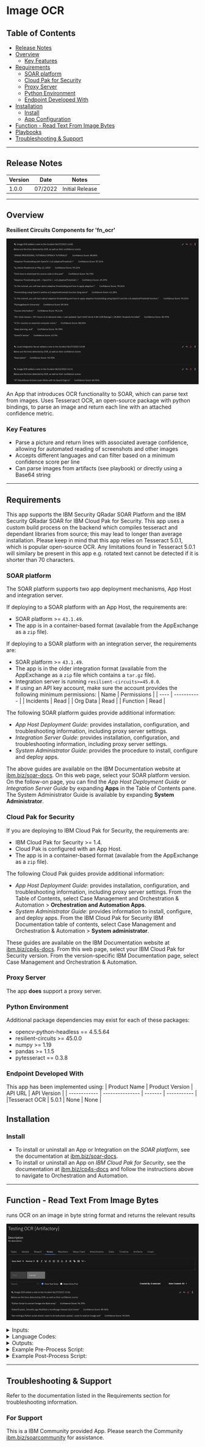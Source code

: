 <!--
  This README.md is generated by running:
  "resilient-sdk docgen -p fn_ocr"

  It is best edited using a Text Editor with a Markdown Previewer. VS Code
  is a good example. Checkout https://guides.github.com/features/mastering-markdown/
  for tips on writing with Markdown

  All fields followed by "::CHANGE_ME::"" should be manually edited

  If you make manual edits and run docgen again, a .bak file will be created

  Store any screenshots in the "doc/screenshots" directory and reference them like:
  ![screenshot: screenshot_1](./screenshots/screenshot_1.png)

  NOTE: If your app is available in the container-format only, there is no need to mention the integration server in this readme.
-->

# Image OCR

## Table of Contents
- [Release Notes](#release-notes)
- [Overview](#overview)
  - [Key Features](#key-features)
- [Requirements](#requirements)
  - [SOAR platform](#soar-platform)
  - [Cloud Pak for Security](#cloud-pak-for-security)
  - [Proxy Server](#proxy-server)
  - [Python Environment](#python-environment)
  - [Endpoint Developed With](#endpoint-developed-with)
- [Installation](#installation)
  - [Install](#install)
  - [App Configuration](#app-configuration)
- [Function - Read Text From Image Bytes](#function---read-text-from-image-bytes)
- [Playbooks](#playbooks)
- [Troubleshooting & Support](#troubleshooting--support)
---

## Release Notes
<!--
  Specify all changes in this release. Do not remove the release 
  notes of a previous release
-->
| Version | Date | Notes |
| ------- | ---- | ----- |
| 1.0.0 | 07/2022 | Initial Release | 

---

## Overview
**Resilient Circuits Components for 'fn_ocr'**

 ![screenshot: main](./doc/screenshots/main.png) 

An App that introduces OCR functionality to SOAR, which can parse text from images. Uses Tesseract OCR, an open-source package with python bindings, to parse an image and return each line with an attached confidence metric.

### Key Features
* Parse a picture and return lines with associated average confidence, allowing for automated reading of screenshots and other images
* Accepts different languages and can filter based on a minimum confidence score per line 
* Can parse images from artifacts (see playbook) or directly using a Base64 string 

---

## Requirements
This app supports the IBM Security QRadar SOAR Platform and the IBM Security QRadar SOAR for IBM Cloud Pak for Security.
This app uses a custom build process on the backend which compiles tesseract and dependant libraries from source; this may lead to longer than average installation.
Please keep in mind that this app relies on Tesseract 5.0.1, which is popular open-source OCR. Any limitations found in Tesseract 5.0.1 will similary be present in this app e.g. rotated text cannot be detected if it is shorter than 70 characters.

### SOAR platform
The SOAR platform supports two app deployment mechanisms, App Host and integration server.

If deploying to a SOAR platform with an App Host, the requirements are:
* SOAR platform >= `43.1.49`.
* The app is in a container-based format (available from the AppExchange as a `zip` file).

If deploying to a SOAR platform with an integration server, the requirements are:
* SOAR platform >= `43.1.49`.
* The app is in the older integration format (available from the AppExchange as a `zip` file which contains a `tar.gz` file).
* Integration server is running `resilient-circuits>=45.0.0`.
* If using an API key account, make sure the account provides the following minimum permissions: 
  | Name | Permissions |
  | ---- | ----------- |
  | Incidents | Read |
  | Org Data | Read |
  | Function | Read |
  

The following SOAR platform guides provide additional information: 
* _App Host Deployment Guide_: provides installation, configuration, and troubleshooting information, including proxy server settings. 
* _Integration Server Guide_: provides installation, configuration, and troubleshooting information, including proxy server settings.
* _System Administrator Guide_: provides the procedure to install, configure and deploy apps. 

The above guides are available on the IBM Documentation website at [ibm.biz/soar-docs](https://ibm.biz/soar-docs). On this web page, select your SOAR platform version. On the follow-on page, you can find the _App Host Deployment Guide_ or _Integration Server Guide_ by expanding **Apps** in the Table of Contents pane. The System Administrator Guide is available by expanding **System Administrator**.

### Cloud Pak for Security
If you are deploying to IBM Cloud Pak for Security, the requirements are:
* IBM Cloud Pak for Security >= 1.4.
* Cloud Pak is configured with an App Host.
* The app is in a container-based format (available from the AppExchange as a `zip` file).

The following Cloud Pak guides provide additional information: 
* _App Host Deployment Guide_: provides installation, configuration, and troubleshooting information, including proxy server settings. From the Table of Contents, select Case Management and Orchestration & Automation > **Orchestration and Automation Apps**.
* _System Administrator Guide_: provides information to install, configure, and deploy apps. From the IBM Cloud Pak for Security IBM Documentation table of contents, select Case Management and Orchestration & Automation > **System administrator**.

These guides are available on the IBM Documentation website at [ibm.biz/cp4s-docs](https://ibm.biz/cp4s-docs). From this web page, select your IBM Cloud Pak for Security version. From the version-specific IBM Documentation page, select Case Management and Orchestration & Automation.

### Proxy Server
The app **does** support a proxy server.

### Python Environment
Additional package dependencies may exist for each of these packages:

* opencv-python-headless == 4.5.5.64
* resilient-circuits >= 45.0.0
* numpy >= 1.19
* pandas >= 1.1.5
* pytesseract == 0.3.8

### Endpoint Developed With

This app has been implemented using:
| Product Name | Product Version | API URL | API Version |
| ------------ | --------------- | ------- | ----------- |
|Tesseract OCR | 5.0.1 | None | None |

## Installation

### Install
* To install or uninstall an App or Integration on the _SOAR platform_, see the documentation at [ibm.biz/soar-docs](https://ibm.biz/soar-docs).
* To install or uninstall an App on _IBM Cloud Pak for Security_, see the documentation at [ibm.biz/cp4s-docs](https://ibm.biz/cp4s-docs) and follow the instructions above to navigate to Orchestration and Automation.

---

## Function - Read Text From Image Bytes
runs OCR on an image in byte string format and returns the relevant results

 ![screenshot: fn-read-text-from-image-bytes ](./doc/screenshots/fn-read-text-from-image-bytes.png) 

<details><summary>Inputs:</summary>
<p>

| Name | Type | Required | Example | Tooltip |
| ---- | :--: | :------: | ------- | ------- |
| `ocr_incident_id` | `number` | Yes | `-` | Automatically gathered by SOAR |
| `ocr_artifact_id` | `number` | No | `-` | Automatically gathered by SOAR |
| `ocr_attachment_id` | `number` | No | `-` | Automatically gathered by SOAR |
| `ocr_task_id` | `number` | No | `-` | Automatically gathered by SOAR |
| `ocr_base64` | `text` | No | `ZXhhbXBsZQo=` | When running the function without an artifact or attachment, it is possible to supply an image in base64 format |
| `ocr_confidence_threshold` | `number` | Yes | `50` | This is the minimum confidence considered before returning a line. Confidence of a line is the average confidence across all words in a line. This value defaults to 50, which means the app will return any line with an average confidence of 50% or more. We recommend a value greater than 80 for sensible results |
| `ocr_language` | `select` | Yes | `eng` | This determines what language Tesseract will look for i.e. if the text is in arabic, we would specify 'ara'. See next toggle heading for a table of languages and their corresponding code. This can always be checked [here](https://tesseract-ocr.github.io/tessdoc/Data-Files-in-different-versions.html), and the Dockerfile contains steps on how to install your own language |


</p>
</details>
<details><summary>Language Codes:</summary>
<p>

| Language | Language Code | Info |
| :----: | :----: | :----: |
| English | `eng` | Default in SOAR |
| Arabic | `ara` | `-`|
| Spanish | `spa` | `-` |
| Chinese Simplified | `chi_sim` | Can also be read vertically |
| Chinese Traditional | `chi_tra` | Can also be read vertically |
| French | `fra` | `-`|
| German | `deu` | `-`|
| Korean | `kor` | Can also be read vertically |
| Japanese | `jpn` | Can also be read vertically |

</p>
</details>
<details><summary>Outputs:</summary>
<p>

> **NOTE:** This example might be in JSON format, but `results` is a Python Dictionary on the SOAR platform.

```python
results = {
  "content": [
    {
      "confidence": 93.921173,
      "text": "Description"
    }
  ],
  "inputs": {
    "ocr_artifact_id": 23,
    "ocr_base64": null,
    "ocr_confidence_threshold": 49,
    "ocr_incident_id": 2098,
    "ocr_language": "eng",
    "ocr_task_id": null
  },
  "metrics": {
    "execution_time_ms": 1161,
    "host": "Host",
    "package": "fn-ocr",
    "package_version": "1.0.1",
    "timestamp": "2022-06-27 14:08:28",
    "version": "1.0"
  },
  "raw": null,
  "reason": null,
  "success": true,
  "version": 2.0
}
```

</p>
</details>

<details><summary>Example Pre-Process Script:</summary>
<p>

```python
inputs.ocr_incident_id = incident.id
inputs.ocr_attachment_id = attachment.id if attachment.id else None
inputs.ocr_task_id = task.id if task and task.id else None
inputs.ocr_confidence_threshold = rule.properties.ocr_confidence_threshold
inputs.ocr_language = rule.properties.ocr_language
inputs.ocr_base64 = None
```

</p>
</details>

<details><summary>Example Post-Process Script:</summary>
<p>

```python
content = workflow.properties.ocr_results["content"]

if content is not None:
  output_text = "Below are the lines detected by OCR, as well as their confidence scores\n\n"
  for line in content:
    output_text += '"' + line["text"] + f'" \t\t Confidence Score: {round(line["confidence"],2)}%\n\n'
  
  
  
  incident.addNote(output_text)
```

</p>
</details>

---

## Troubleshooting & Support
Refer to the documentation listed in the Requirements section for troubleshooting information.

### For Support
This is a IBM Community provided App. Please search the Community [ibm.biz/soarcommunity](https://ibm.biz/soarcommunity) for assistance.
